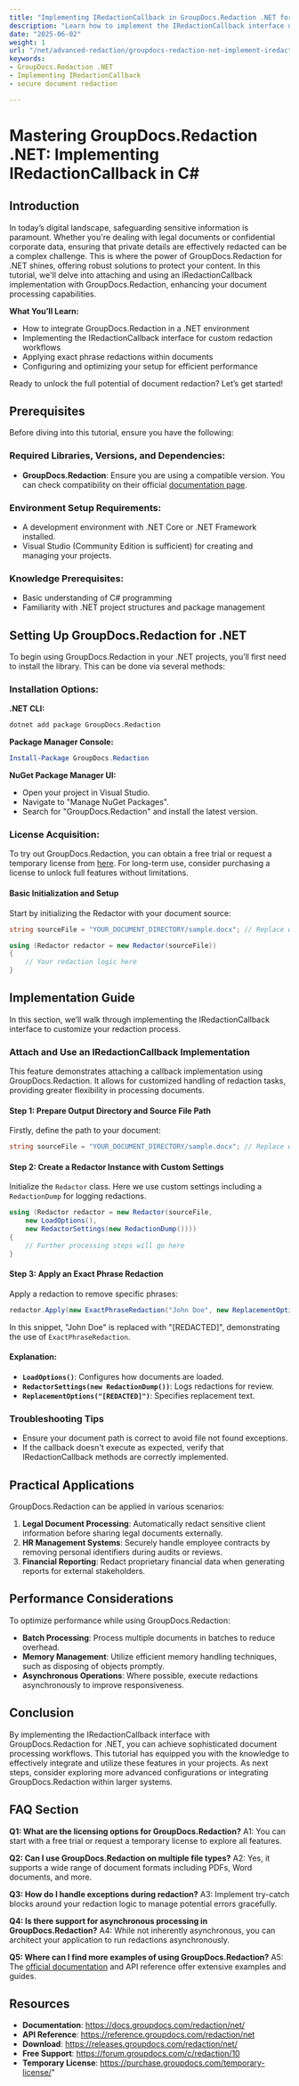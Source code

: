 ```yaml
---
title: "Implementing IRedactionCallback in GroupDocs.Redaction .NET for Secure Document Redaction with C#"
description: "Learn how to implement the IRedactionCallback interface using GroupDocs.Redaction .NET for secure and efficient document redaction workflows. Discover best practices and practical applications."
date: "2025-06-02"
weight: 1
url: "/net/advanced-redaction/groupdocs-redaction-net-implement-iredactioncallback-csharp/"
keywords:
- GroupDocs.Redaction .NET
- Implementing IRedactionCallback
- secure document redaction

---
```



# Mastering GroupDocs.Redaction .NET: Implementing IRedactionCallback in C#

## Introduction
In today’s digital landscape, safeguarding sensitive information is paramount. Whether you're dealing with legal documents or confidential corporate data, ensuring that private details are effectively redacted can be a complex challenge. This is where the power of GroupDocs.Redaction for .NET shines, offering robust solutions to protect your content. In this tutorial, we'll delve into attaching and using an IRedactionCallback implementation with GroupDocs.Redaction, enhancing your document processing capabilities.

**What You’ll Learn:**
- How to integrate GroupDocs.Redaction in a .NET environment
- Implementing the IRedactionCallback interface for custom redaction workflows
- Applying exact phrase redactions within documents
- Configuring and optimizing your setup for efficient performance

Ready to unlock the full potential of document redaction? Let’s get started!

## Prerequisites
Before diving into this tutorial, ensure you have the following:

### Required Libraries, Versions, and Dependencies:
- **GroupDocs.Redaction**: Ensure you are using a compatible version. You can check compatibility on their official [documentation page](https://docs.groupdocs.com/redaction/net/).

### Environment Setup Requirements:
- A development environment with .NET Core or .NET Framework installed.
- Visual Studio (Community Edition is sufficient) for creating and managing your projects.

### Knowledge Prerequisites:
- Basic understanding of C# programming
- Familiarity with .NET project structures and package management

## Setting Up GroupDocs.Redaction for .NET
To begin using GroupDocs.Redaction in your .NET projects, you’ll first need to install the library. This can be done via several methods:

### Installation Options:
**.NET CLI:**
```bash
dotnet add package GroupDocs.Redaction
```

**Package Manager Console:**
```powershell
Install-Package GroupDocs.Redaction
```

**NuGet Package Manager UI:**
- Open your project in Visual Studio.
- Navigate to "Manage NuGet Packages".
- Search for "GroupDocs.Redaction" and install the latest version.

### License Acquisition:
To try out GroupDocs.Redaction, you can obtain a free trial or request a temporary license from [here](https://purchase.groupdocs.com/temporary-license/). For long-term use, consider purchasing a license to unlock full features without limitations.

#### Basic Initialization and Setup
Start by initializing the Redactor with your document source:
```csharp
string sourceFile = "YOUR_DOCUMENT_DIRECTORY/sample.docx"; // Replace with actual path

using (Redactor redactor = new Redactor(sourceFile))
{
    // Your redaction logic here
}
```

## Implementation Guide
In this section, we’ll walk through implementing the IRedactionCallback interface to customize your redaction process.

### Attach and Use an IRedactionCallback Implementation
This feature demonstrates attaching a callback implementation using GroupDocs.Redaction. It allows for customized handling of redaction tasks, providing greater flexibility in processing documents.

#### Step 1: Prepare Output Directory and Source File Path
Firstly, define the path to your document:
```csharp
string sourceFile = "YOUR_DOCUMENT_DIRECTORY/sample.docx"; // Replace with actual path
```

#### Step 2: Create a Redactor Instance with Custom Settings
Initialize the `Redactor` class. Here we use custom settings including a `RedactionDump` for logging redactions.
```csharp
using (Redactor redactor = new Redactor(sourceFile, 
    new LoadOptions(), 
    new RedactorSettings(new RedactionDump())))
{
    // Further processing steps will go here
}
```

#### Step 3: Apply an Exact Phrase Redaction
Apply a redaction to remove specific phrases:
```csharp
redactor.Apply(new ExactPhraseRedaction("John Doe", new ReplacementOptions("[REDACTED]")));
```
In this snippet, "John Doe" is replaced with "[REDACTED]", demonstrating the use of `ExactPhraseRedaction`.

#### Explanation:
- **`LoadOptions()`**: Configures how documents are loaded.
- **`RedactorSettings(new RedactionDump())`**: Logs redactions for review.
- **`ReplacementOptions("[REDACTED]")`**: Specifies replacement text.

### Troubleshooting Tips
- Ensure your document path is correct to avoid file not found exceptions.
- If the callback doesn't execute as expected, verify that IRedactionCallback methods are correctly implemented.

## Practical Applications
GroupDocs.Redaction can be applied in various scenarios:
1. **Legal Document Processing**: Automatically redact sensitive client information before sharing legal documents externally.
2. **HR Management Systems**: Securely handle employee contracts by removing personal identifiers during audits or reviews.
3. **Financial Reporting**: Redact proprietary financial data when generating reports for external stakeholders.

## Performance Considerations
To optimize performance while using GroupDocs.Redaction:
- **Batch Processing**: Process multiple documents in batches to reduce overhead.
- **Memory Management**: Utilize efficient memory handling techniques, such as disposing of objects promptly.
- **Asynchronous Operations**: Where possible, execute redactions asynchronously to improve responsiveness.

## Conclusion
By implementing the IRedactionCallback interface with GroupDocs.Redaction for .NET, you can achieve sophisticated document processing workflows. This tutorial has equipped you with the knowledge to effectively integrate and utilize these features in your projects. As next steps, consider exploring more advanced configurations or integrating GroupDocs.Redaction within larger systems.

## FAQ Section
**Q1: What are the licensing options for GroupDocs.Redaction?**
A1: You can start with a free trial or request a temporary license to explore all features.

**Q2: Can I use GroupDocs.Redaction on multiple file types?**
A2: Yes, it supports a wide range of document formats including PDFs, Word documents, and more.

**Q3: How do I handle exceptions during redaction?**
A3: Implement try-catch blocks around your redaction logic to manage potential errors gracefully.

**Q4: Is there support for asynchronous processing in GroupDocs.Redaction?**
A4: While not inherently asynchronous, you can architect your application to run redactions asynchronously.

**Q5: Where can I find more examples of using GroupDocs.Redaction?**
A5: The [official documentation](https://docs.groupdocs.com/redaction/net/) and API reference offer extensive examples and guides.

## Resources
- **Documentation**: https://docs.groupdocs.com/redaction/net/
- **API Reference**: https://reference.groupdocs.com/redaction/net
- **Download**: https://releases.groupdocs.com/redaction/net/
- **Free Support**: https://forum.groupdocs.com/c/redaction/10
- **Temporary License**: https://purchase.groupdocs.com/temporary-license/"

